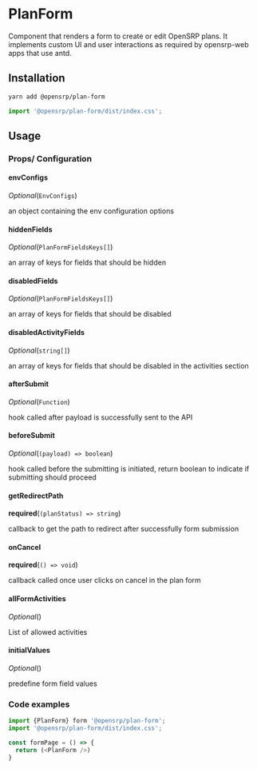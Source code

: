 # PlanForm

Component that renders a form to create or edit OpenSRP plans. It implements custom UI and user interactions as required by opensrp-web apps that use antd.

## Installation

```sh
yarn add @opensrp/plan-form
```

```typescript
import '@opensrp/plan-form/dist/index.css';
```

## Usage

### Props/ Configuration

#### envConfigs

_Optional_(`EnvConfigs`)

an object containing the env configuration options

#### hiddenFields

_Optional_(`PlanFormFieldsKeys[]`)

an array of keys for fields that should be hidden

#### disabledFields

_Optional_(`PlanFormFieldsKeys[]`)

an array of keys for fields that should be disabled

#### disabledActivityFields

_Optional_(`string[]`)

an array of keys for fields that should be disabled in the activities section

#### afterSubmit

_Optional_(`Function`)

hook called after payload is successfully sent to the API

#### beforeSubmit

_Optional_(`(payload) => boolean`)

hook called before the submitting is initiated, return boolean to indicate if submitting should proceed

#### getRedirectPath

**required**(`(planStatus) => string`)

callback to get the path to redirect after successfully form submission

#### onCancel

**required**(`() => void`)

callback called once user clicks on cancel in the plan form

#### allFormActivities

_Optional_()

List of allowed activities

#### initialValues

_Optional_()

predefine form field values

### Code examples

```typescript
import {PlanForm} form '@opensrp/plan-form';
import '@opensrp/plan-form/dist/index.css';

const formPage = () => {
  return (<PlanForm />)
}
```
